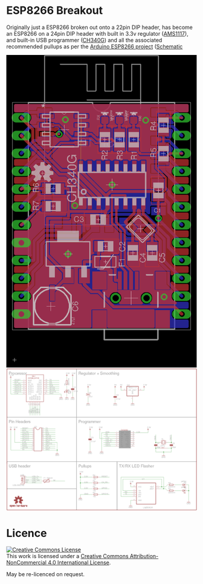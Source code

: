 # ESP8266 Breakout

Originally just a ESP8266 broken out onto a 22pin DIP header, has become an ESP8266 on a 24pin DIP header with built in 3.3v regulator ([AMS1117](http://www.aliexpress.com/premium/ams1117.html?ltype=wholesale&SearchText=ams1117&d=y&origin=y&initiative_id=SB_20151010010621&isViewCP=y&catId=0)), and built-in USB programmer ([CH340G](http://www.aliexpress.com/item/Free-shipping-50pcs-lot-CH340G-CH340-SOP16-IC-Best-quality/32420752742.html?spm=2114.13010208.99999999.261.F5FuUg)) and all the associated recommended pullups as per the [Arduino ESP8266 project](https://github.com/esp8266/Arduino) ([Schematic](https://github.com/esp8266/Arduino/blob/esp8266/docs/ESP_improved_stability.png)

![alt text](https://raw.githubusercontent.com/matthewbaggett/ESP8266-Breakout/spin-2/breakout.brd.png)
![alt text](https://raw.githubusercontent.com/matthewbaggett/ESP8266-Breakout/spin-2/breakout.sch.png)

# Licence

<a rel="license" href="http://creativecommons.org/licenses/by-nc/4.0/"><img alt="Creative Commons License" style="border-width:0" src="https://i.creativecommons.org/l/by-nc/4.0/88x31.png" /></a><br />This work is licensed under a <a rel="license" href="http://creativecommons.org/licenses/by-nc/4.0/">Creative Commons Attribution-NonCommercial 4.0 International License</a>.

May be re-licenced on request.
